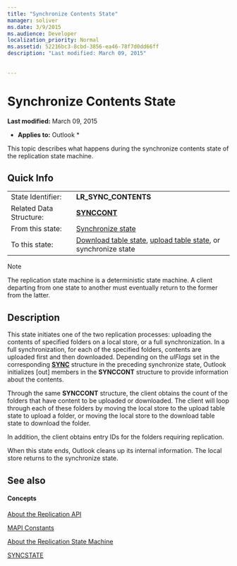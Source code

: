 ```yaml
---
title: "Synchronize Contents State"
manager: soliver
ms.date: 3/9/2015
ms.audience: Developer
localization_priority: Normal
ms.assetid: 52216bc3-8cbd-3856-ea46-78f7d0dd66ff
description: "Last modified: March 09, 2015"
 
 
---
```


# Synchronize Contents State

 **Last modified:** March 09, 2015 
  
 * **Applies to:** Outlook * 
  
 This topic describes what happens during the synchronize contents state of the replication state machine. 
  
## Quick Info

|||
|:-----|:-----|
|State Identifier:  <br/> |**LR_SYNC_CONTENTS** <br/> |
|Related Data Structure:  <br/> |**[SYNCCONT](synccont.md)** <br/> |
|From this state:  <br/> |[Synchronize state](synchronize-state.md) <br/> |
|To this state:  <br/> |[Download table state](download-table-state.md), [upload table state](upload-table-state.md), or synchronize state  <br/> |
   
> [!NOTE]
> The replication state machine is a deterministic state machine. A client departing from one state to another must eventually return to the former from the latter. 
  
## Description

This state initiates one of the two replication processes: uploading the contents of specified folders on a local store, or a full synchronization. In a full synchronization, for each of the specified folders, contents are uploaded first and then downloaded. Depending on the  *ulFlags*  set in the corresponding **[SYNC](sync.md)** structure in the preceding synchronize state, Outlook initializes [out] members in the **SYNCCONT** structure to provide information about the contents. 
  
Through the same **SYNCCONT** structure, the client obtains the count of the folders that have content to be uploaded or downloaded. The client will loop through each of these folders by moving the local store to the upload table state to upload a folder, or moving the local store to the download table state to download the folder. 
  
In addition, the client obtains entry IDs for the folders requiring replication.
  
When this state ends, Outlook cleans up its internal information. The local store returns to the synchronize state.
  
## See also

#### Concepts

[About the Replication API](about-the-replication-api.md)
  
[MAPI Constants](mapi-constants.md)
  
[About the Replication State Machine](about-the-replication-state-machine.md)
  
[SYNCSTATE](syncstate.md)

